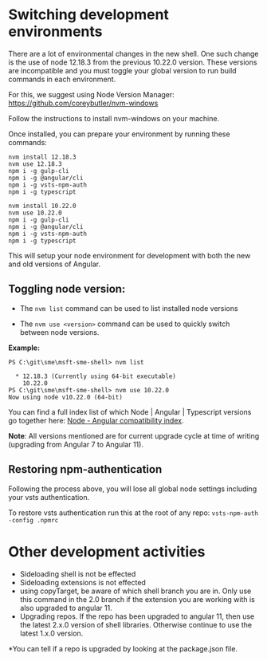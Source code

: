 # Switching development environments

There are a lot of environmental changes in the new shell. One such change is the use of node 12.18.3 from the previous 10.22.0 version. 
These versions are incompatible and you must toggle your global version to run build commands in each environment. 

For this, we suggest using Node Version Manager:
https://github.com/coreybutler/nvm-windows

Follow the instructions to install nvm-windows on your machine.

Once installed, you can prepare your environment by running these commands:
```
nvm install 12.18.3
nvm use 12.18.3
npm i -g gulp-cli
npm i -g @angular/cli
npm i -g vsts-npm-auth
npm i -g typescript

nvm install 10.22.0
nvm use 10.22.0
npm i -g gulp-cli
npm i -g @angular/cli
npm i -g vsts-npm-auth
npm i -g typescript
```

This will setup your node environment for development with both the new and old versions of Angular.

## Toggling node version:

- The ```nvm list``` command can be used to list installed node versions

- The ```nvm use <version>``` command can be used to quickly switch between node versions.

**Example:**
```
PS C:\git\sme\msft-sme-shell> nvm list

  * 12.18.3 (Currently using 64-bit executable)
    10.22.0
PS C:\git\sme\msft-sme-shell> nvm use 10.22.0
Now using node v10.22.0 (64-bit)
```

You can find a full index list of which Node | Angular | Typescript versions go together here: [Node - Angular compatibility index](https://gist.github.com/LayZeeDK/c822cc812f75bb07b7c55d07ba2719b3).

**Note**: All versions mentioned are for current upgrade cycle at time of writing (upgrading from Angular 7 to Angular 11).

## Restoring npm-authentication
Following the process above, you will lose all global node settings including your vsts authentication. 

To restore vsts authentication run this at the root of any repo:
``` vsts-npm-auth -config .npmrc ```

# Other development activities

- Sideloading shell is not be effected
- Sideloading extensions is not effected
- using copyTarget, be aware of which shell branch you are in. Only use this command in the 2.0 branch if the extension you are working with is also upgraded to angular 11.
- Upgrading repos. If the repo has been upgraded to angular 11, then use the latest 2.x.0 version of shell libraries. Otherwise continue to use the latest 1.x.0 version.

\*You can tell if a repo is upgraded by looking at the package.json file.
